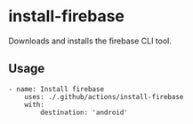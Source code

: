 # install-firebase

Downloads and installs the firebase CLI tool.

## Usage

```
- name: Install firebase
    uses: ./.github/actions/install-firebase
    with:
        destination: 'android'
```
